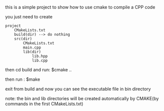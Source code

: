this is a simple project to show how to use cmake to compile a CPP code


you just need to create
	
	project
		CMakeLists.txt
		build(dir) --> do nothing
		src(dir)
			CMakeLists.txt
			main.cpp
			lib(dir)
				lib.hpp
				lib.cpp




then cd build and run: $cmake ..

then run	         : $make


exit from build and now you can see the executable file in bin directory

note: the bin and lib directories will be created automatically by CMAKE(by commands in the first CMakeLists.txt)

